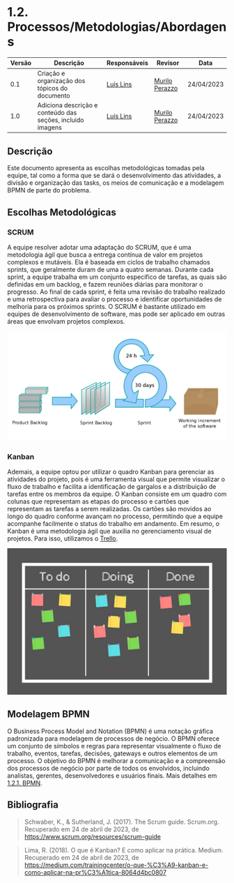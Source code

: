 # 1.2. Processos/Metodologias/Abordagens

| Versão | Descrição                                                  | Responsáveis                                 | Revisor | Data       |
| ------ | ---------------------------------------------------------- | -------------------------------------------- | ------- | ---------- |
| 0.1    | Criação e organização dos tópicos do documento             | [Luís Lins](https://github.com/luisgaboardi) |[Murilo Perazzo](https://github.com/murilopbs)      | 24/04/2023 |
| 1.0    | Adiciona descrição e conteúdo das seções, incluido imagens | [Luís Lins](https://github.com/luisgaboardi) |[Murilo Perazzo](https://github.com/murilopbs)       | 24/04/2023 |

## Descrição

Este documento apresenta as escolhas metodológicas tomadas pela equipe, tal como a forma que se dará o desenvolvimento das atividades, a divisão e organização das tasks, os meios de comunicação e a modelagem BPMN de parte do problema.

## Escolhas Metodológicas

### SCRUM

A equipe resolver adotar uma adaptação do SCRUM, que é uma metodologia ágil que busca a entrega contínua de valor em projetos complexos e mutáveis. Ela é baseada em ciclos de trabalho chamados sprints, que geralmente duram de uma a quatro semanas. Durante cada sprint, a equipe trabalha em um conjunto específico de tarefas, as quais são definidas em um backlog, e fazem reuniões diárias para monitorar o progresso. Ao final de cada sprint, é feita uma revisão do trabalho realizado e uma retrospectiva para avaliar o processo e identificar oportunidades de melhoria para os próximos sprints. O SCRUM é bastante utilizado em equipes de desenvolvimento de software, mas pode ser aplicado em outras áreas que envolvam projetos complexos.

![SCRUM](./Imagens/scrum.png)

### Kanban

Ademais, a equipe optou por utilizar o quadro Kanban para gerenciar as atividades do projeto, pois é uma ferramenta visual que permite visualizar o fluxo de trabalho e facilita a identificação de gargalos e a distribuição de tarefas entre os membros da equipe. O Kanban consiste em um quadro com colunas que representam as etapas do processo e cartões que representam as tarefas a serem realizadas. Os cartões são movidos ao longo do quadro conforme avançam no processo, permitindo que a equipe acompanhe facilmente o status do trabalho em andamento. Em resumo, o Kanban é uma metodologia ágil que auxilia no gerenciamento visual de projetos. Para isso, utilizamos o [Trello](https://trello.com/pt-BR).

![SCRUM](./Imagens/kanban.jpg)

## Modelagem BPMN

O Business Process Model and Notation (BPMN) é uma notação gráfica padronizada para modelagem de processos de negócio. O BPMN oferece um conjunto de símbolos e regras para representar visualmente o fluxo de trabalho, eventos, tarefas, decisões, gateways e outros elementos de um processo. O objetivo do BPMN é melhorar a comunicação e a compreensão dos processos de negócio por parte de todos os envolvidos, incluindo analistas, gerentes, desenvolvedores e usuários finais. Mais detalhes em [1.2.1. BPMN](Base/Artefatos/1.2.1.BPMN.md).

## Bibliografia

> Schwaber, K., & Sutherland, J. (2017). The Scrum guide. Scrum.org. Recuperado em 24 de abril de 2023, de https://www.scrum.org/resources/scrum-guide

> Lima, R. (2018). O que é Kanban? E como aplicar na prática. Medium. Recuperado em 24 de abril de 2023, de https://medium.com/trainingcenter/o-que-%C3%A9-kanban-e-como-aplicar-na-pr%C3%A1tica-8064d4bc0807
